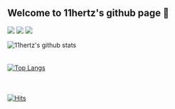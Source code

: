 ## Welcome to 11hertz's github page 👋
<!-- 
<img src="https://img.shields.io/badge/C-A8B9CC?style=for-the-badge&logo=c&logoColor=white">
<img src="https://img.shields.io/badge/StyledComponents-DB7093?style=for-the-badge&logo=styledcomponents&logoColor=white"> 
<img src="https://img.shields.io/badge/TailwindCSS-06B6D4?style=for-the-badge&logo=tailwindcss&logoColor=white"> 
<img src="https://img.shields.io/badge/Svelte-FF3E00?style=for-the-badge&logo=svelte&logoColor=white">
<img src="https://img.shields.io/badge/Vue.js-4FC08D?style=for-the-badge&logo=vuedotjs&logoColor=white">
<img src="https://img.shields.io/badge/React Query-FF4154?style=for-the-badge&logo=reactquery&logoColor=white">
<img src="https://img.shields.io/badge/Next.js-000000?style=for-the-badge&logo=nextdotjs&logoColor=white">
<img src="https://img.shields.io/badge/NestJS-E0234E?style=for-the-badge&logo=nestjs&logoColor=white">
<img src="https://img.shields.io/badge/Oracle-F80000?style=for-the-badge&logo=oracle&logoColor=white"> 
<img src="https://img.shields.io/badge/MySQL-4479A1?style=for-the-badge&logo=mysql&logoColor=white"> 
<img src="https://img.shields.io/badge/HTML5-E34F26?style=for-the-badge&logo=html5&logoColor=white">
<img src="https://img.shields.io/badge/CSS3-1572B6?style=for-the-badge&logo=css3&logoColor=white"> 
-->

<img src="https://img.shields.io/badge/Javascript-F7DF1E?style=for-the-badge&logo=javascript&logoColor=white">
<img src="https://img.shields.io/badge/Typescript-3178C6?style=for-the-badge&logo=typescript&logoColor=white">
<img src="https://img.shields.io/badge/React-61DAFB?style=for-the-badge&logo=react&logoColor=white">


![11hertz's github stats](https://github-readme-stats.vercel.app/api?username=11hertz&show_icons=true&theme=radical)      
<br></br>
[![Top Langs](https://github-readme-stats.vercel.app/api/top-langs/?username=11hertz&layout=compact&theme=dracula)](https://github.com/11hertz)  
<br></br>  
[![Hits](https://hits.seeyoufarm.com/api/count/incr/badge.svg?url=https%3A%2F%2Fgithub.com%2F11hertz&count_bg=%239450A6&title_bg=%23555555&icon=&icon_color=%23FFFFFF&title=hits&edge_flat=false)](https://hits.seeyoufarm.com)

